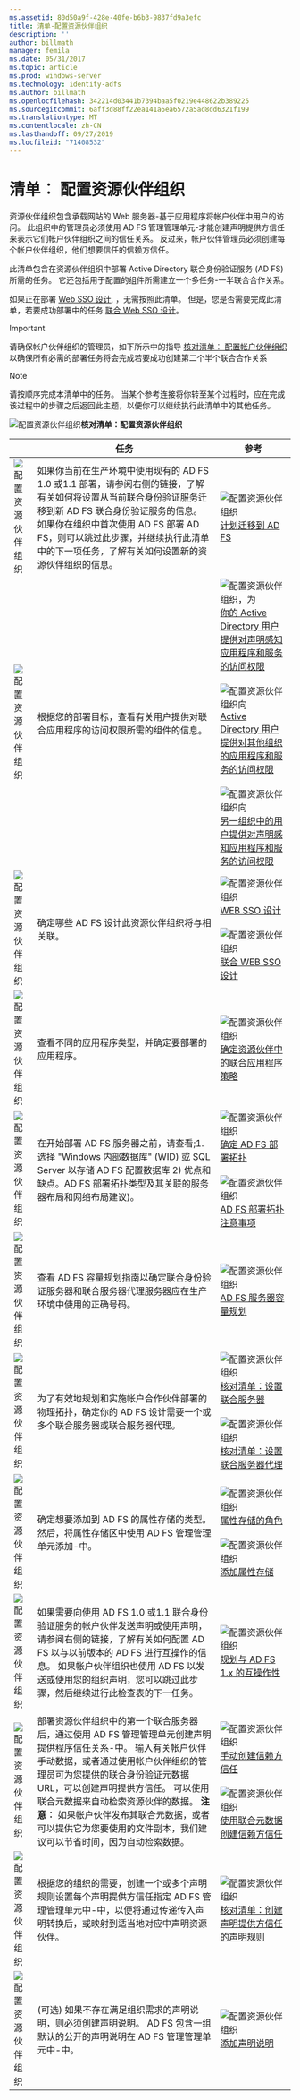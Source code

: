 ```yaml
---
ms.assetid: 80d50a9f-428e-40fe-b6b3-9837fd9a3efc
title: 清单-配置资源伙伴组织
description: ''
author: billmath
manager: femila
ms.date: 05/31/2017
ms.topic: article
ms.prod: windows-server
ms.technology: identity-adfs
ms.author: billmath
ms.openlocfilehash: 342214d03441b7394baa5f0219e448622b389225
ms.sourcegitcommit: 6aff3d88ff22ea141a6ea6572a5ad8dd6321f199
ms.translationtype: MT
ms.contentlocale: zh-CN
ms.lasthandoff: 09/27/2019
ms.locfileid: "71408532"
---
```

# <a name="checklist-configuring-the-resource-partner-organization"></a>清单︰ 配置资源伙伴组织

资源伙伴组织包含承载网站的 Web 服务器\-基于应用程序将帐户伙伴中用户的访问。 此组织中的管理员必须使用 AD FS 管理管理单元\-才能创建声明提供方信任来表示它们帐户伙伴组织之间的信任关系。 反过来，帐户伙伴管理员必须创建每个帐户伙伴组织，他们想要信任的信赖方信任。  
  
此清单包含在资源伙伴组织中部署 Active Directory 联合身份验证服务 \(AD FS\) 所需的任务。 它还包括用于配置的组件所需建立一个多任务\-一半联合合作关系。  
  
如果正在部署 [Web SSO 设计](https://technet.microsoft.com/library/dd807033.aspx), ，无需按照此清单。 但是，您是否需要完成此清单，若要成功部署中的任务 [联合 Web SSO 设计](https://technet.microsoft.com/library/dd807050.aspx)。  
  
> [!IMPORTANT]  
> 请确保帐户伙伴组织的管理员，如下所示中的指导 [核对清单︰ 配置帐户伙伴组织](Checklist--Configuring-the-Account-Partner-Organization.md) 以确保所有必需的部署任务将会完成若要成功创建第二个半个联合合作关系  
  
> [!NOTE]  
> 请按顺序完成本清单中的任务。 当某个参考连接将你转至某个过程时，应在完成该过程中的步骤之后返回此主题，以便你可以继续执行此清单中的其他任务。  
  
![配置资源伙伴组织](media/2b05dce3-938f-4168-9b8f-1f4398cbdb9b.gif)**核对清单：配置资源伙伴组织**  
  
||任务|参考|  
|-|--------|-------------|  
|![配置资源伙伴组织](media/icon_checkboxo.gif)|如果你当前在生产环境中使用现有的 AD FS 1.0 或1.1 部署，请参阅右侧的链接，了解有关如何将设置从当前联合身份验证服务迁移到新 AD FS 联合身份验证服务的信息。 如果你在组织中首次使用 AD FS 部署 AD FS，则可以跳过此步骤，并继续执行此清单中的下一项任务，了解有关如何设置新的资源伙伴组织的信息。|![配置资源伙伴组织](media/faa393df-4856-4431-9eda-4f4e5be72a90.gif)[计划迁移到 AD FS](https://technet.microsoft.com/library/ff678044.aspx)|  
|![配置资源伙伴组织](media/icon_checkboxo.gif)|根据您的部署目标，查看有关用户提供对联合应用程序的访问权限所需的组件的信息。|![配置资源伙伴组织，为](media/faa393df-4856-4431-9eda-4f4e5be72a90.gif)[你的 Active Directory 用户提供对声明感知应用程序和服务的访问权限](https://technet.microsoft.com/library/dd807071.aspx)<br /><br />![配置资源伙伴组织向](media/faa393df-4856-4431-9eda-4f4e5be72a90.gif)[Active Directory 用户提供对其他组织的应用程序和服务的访问权限](https://technet.microsoft.com/library/dd807123.aspx)<br /><br />![配置资源伙伴组织向](media/faa393df-4856-4431-9eda-4f4e5be72a90.gif)[另一组织中的用户提供对声明感知应用程序和服务的访问权限](https://technet.microsoft.com/library/dd807099.aspx)|  
|![配置资源伙伴组织](media/icon_checkboxo.gif)|确定哪些 AD FS 设计此资源伙伴组织将与相关联。|![配置资源伙伴组织](media/faa393df-4856-4431-9eda-4f4e5be72a90.gif)[WEB SSO 设计](https://technet.microsoft.com/library/dd807033.aspx)<br /><br />![配置资源伙伴组织](media/faa393df-4856-4431-9eda-4f4e5be72a90.gif)[联合 WEB SSO 设计](https://technet.microsoft.com/library/dd807050.aspx)|  
|![配置资源伙伴组织](media/icon_checkboxo.gif)|查看不同的应用程序类型，并确定要部署的应用程序。|![配置资源伙伴组织](media/faa393df-4856-4431-9eda-4f4e5be72a90.gif)[确定资源伙伴中的联合应用程序策略](https://technet.microsoft.com/library/dd807077.aspx)|  
|![配置资源伙伴组织](media/icon_checkboxo.gif)|在开始部署 AD FS 服务器之前，请查看;1. 选择 "Windows 内部数据库" \(WID\) 或 SQL Server 以存储 AD FS 配置数据库 2\) 优点和缺点。AD FS 部署拓扑类型及其关联的服务器布局和网络布局建议\)。|![配置资源伙伴组织](media/faa393df-4856-4431-9eda-4f4e5be72a90.gif)[确定 AD FS 部署拓扑](https://technet.microsoft.com/library/gg982491.aspx)<br /><br />![配置资源伙伴组织](media/faa393df-4856-4431-9eda-4f4e5be72a90.gif)[AD FS 部署拓扑注意事项](https://technet.microsoft.com/library/gg982489.aspx)|  
|![配置资源伙伴组织](media/icon_checkboxo.gif)|查看 AD FS 容量规划指南以确定联合身份验证服务器和联合服务器代理服务器应在生产环境中使用的正确号码。|![配置资源伙伴组织](media/faa393df-4856-4431-9eda-4f4e5be72a90.gif)[AD FS 服务器容量规划](https://technet.microsoft.com/library/gg749899.aspx)|  
|![配置资源伙伴组织](media/icon_checkboxo.gif)|为了有效地规划和实施帐户合作伙伴部署的物理拓扑，确定你的 AD FS 设计需要一个或多个联合服务器或联合服务器代理。|![配置资源伙伴组织](media/bc6cea1a-1c6c-4124-8c8f-1df5adfe8c88.gif)[核对清单：设置联合服务器](Checklist--Setting-Up-a-Federation-Server.md)<br /><br />![配置资源伙伴组织](media/bc6cea1a-1c6c-4124-8c8f-1df5adfe8c88.gif)[核对清单：设置联合服务器代理](Checklist--Setting-Up-a-Federation-Server-Proxy.md)|  
|![配置资源伙伴组织](media/icon_checkboxo.gif)|确定想要添加到 AD FS 的属性存储的类型。 然后，将属性存储区中使用 AD FS 管理管理单元添加\-中。|![配置资源伙伴组织](media/faa393df-4856-4431-9eda-4f4e5be72a90.gif)[属性存储的角色](../../ad-fs/technical-reference/The-Role-of-Attribute-Stores.md)<br /><br />![配置资源伙伴组织](media/15dd35b6-6cc6-421f-93f8-7109920e7144.gif)[添加属性存储](../../ad-fs/operations/Add-an-Attribute-Store.md)|  
|![配置资源伙伴组织](media/icon_checkboxo.gif)|如果需要向使用 AD FS 1.0 或1.1 联合身份验证服务的帐户伙伴发送声明或使用声明，请参阅右侧的链接，了解有关如何配置 AD FS 以与以前版本的 AD FS 进行互操作的信息。 如果帐户伙伴组织也使用 AD FS 以发送或使用您的组织声明，您可以跳过此步骤，然后继续进行此检查表的下一任务。|![配置资源伙伴组织](media/faa393df-4856-4431-9eda-4f4e5be72a90.gif)[规划与 AD FS 1.x 的互操作性](https://technet.microsoft.com/library/ff678040.aspx)|  
|![配置资源伙伴组织](media/icon_checkboxo.gif)|部署资源伙伴组织中的第一个联合服务器后，通过使用 AD FS 管理管理单元创建声明提供程序信任关系\-中。 输入有关帐户伙伴手动数据，或者通过使用帐户伙伴组织的管理员可为您提供的联合身份验证元数据 URL，可以创建声明提供方信任。 可以使用联合元数据来自动检索资源伙伴的数据。 **注意︰** 如果帐户伙伴发布其联合元数据，或者可以提供它为您要使用的文件副本，我们建议可以节省时间，因为自动检索数据。|![配置资源伙伴组织](media/15dd35b6-6cc6-421f-93f8-7109920e7144.gif)[手动创建信赖方信任](../operations/create-a-relying-party-trust.md#to-create-a-claims-aware-relying-party-trust-manually)<br /><br />![配置资源伙伴组织](media/15dd35b6-6cc6-421f-93f8-7109920e7144.gif)[使用联合元数据创建信赖方信任](../operations/create-a-relying-party-trust.md#to-create-a-claims-aware-relying-party-trust-using-federation-metadata)|  
|![配置资源伙伴组织](media/icon_checkboxo.gif)|根据您的组织的需要，创建一个或多个声明规则设置每个声明提供方信任指定 AD FS 管理管理单元中\-中，以便将通过传递传入声明转换后，或映射到适当地对应中声明资源伙伴。|![配置资源伙伴组织](media/bc6cea1a-1c6c-4124-8c8f-1df5adfe8c88.gif)[核对清单：创建声明提供方信任的声明规则](Checklist--Creating-Claim-Rules-for-a-Claims-Provider-Trust.md)|  
|![配置资源伙伴组织](media/icon_checkboxo.gif)|\(可选\) 如果不存在满足组织需求的声明说明，则必须创建声明说明。 AD FS 包含一组默认的公开的声明说明在 AD FS 管理管理单元中\-中。|![配置资源伙伴组织](media/15dd35b6-6cc6-421f-93f8-7109920e7144.gif)[添加声明说明](../../ad-fs/operations/Add-a-Claim-Description.md)|  
